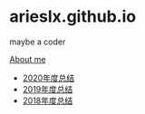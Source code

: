 # arieslx.github.io

maybe a coder

[About me](https://arieslx.github.io/about/)

- [2020年度总结](https://arieslx.github.io/2020/12/31/2020%E5%B9%B4%E5%BA%A6%E6%80%BB%E7%BB%93/)
- [2019年度总结](https://arieslx.github.io/2019/12/31/2019%E5%B9%B4%E5%BA%A6%E6%80%BB%E7%BB%93/)
- [2018年度总结](https://arieslx.github.io/2019/01/14/2018%E5%B9%B4%E5%BA%A6%E6%80%BB%E7%BB%93/)

